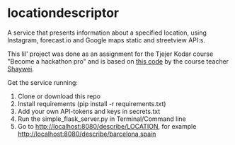 # locationdescriptor
A service that presents information about a specified location, using Instagram, forecast.io and Google maps static and streetview API:s. 

This lil' project was done as an assignment for the Tjejer Kodar course "Become a hackathon pro" and is based on [this code](https://github.com/Shaywei/TjejerKodar/tree/master/scripts/address_describe) by the course teacher [Shaywei](https://github.com/Shaywei).


Get the service running:

1. Clone or download this repo
2. Install requirements (pip install -r requirements.txt)
3. Add your own API-tokens and keys in secrets.txt
4. Run the simple_flask_server.py in Terminal/Command line
5. Go to [http://localhost:8080/describe/LOCATION](http://localhost:8080/describe/LOCATION), for example [http://localhost:8080/describe/barcelona,spain](http://localhost:8080/describe/barcelona,spain)